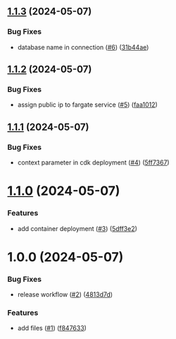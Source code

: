 ## [1.1.3](https://github.com/lemiliomoreno/demo-devops-aws/compare/v1.1.2...v1.1.3) (2024-05-07)


### Bug Fixes

* database name in connection ([#6](https://github.com/lemiliomoreno/demo-devops-aws/issues/6)) ([31b44ae](https://github.com/lemiliomoreno/demo-devops-aws/commit/31b44ae9d48cd905fffc3889bb2e6f11acd83279))

## [1.1.2](https://github.com/lemiliomoreno/demo-devops-aws/compare/v1.1.1...v1.1.2) (2024-05-07)


### Bug Fixes

* assign public ip to fargate service ([#5](https://github.com/lemiliomoreno/demo-devops-aws/issues/5)) ([faa1012](https://github.com/lemiliomoreno/demo-devops-aws/commit/faa10126c31297e7b913102bd5b70603f72ed5a3))

## [1.1.1](https://github.com/lemiliomoreno/demo-devops-aws/compare/v1.1.0...v1.1.1) (2024-05-07)


### Bug Fixes

* context parameter in cdk deployment ([#4](https://github.com/lemiliomoreno/demo-devops-aws/issues/4)) ([5ff7367](https://github.com/lemiliomoreno/demo-devops-aws/commit/5ff73671b0336cc77568ddd2b3d8bd45d84cfd73))

# [1.1.0](https://github.com/lemiliomoreno/demo-devops-aws/compare/v1.0.0...v1.1.0) (2024-05-07)


### Features

* add container deployment ([#3](https://github.com/lemiliomoreno/demo-devops-aws/issues/3)) ([5dff3e2](https://github.com/lemiliomoreno/demo-devops-aws/commit/5dff3e271a05cb78f97958b3944da8bd8fa8b840))

# 1.0.0 (2024-05-07)


### Bug Fixes

* release workflow ([#2](https://github.com/lemiliomoreno/demo-devops-aws/issues/2)) ([4813d7d](https://github.com/lemiliomoreno/demo-devops-aws/commit/4813d7d17fc56cefa4669c129d9fe87cbe6ec7be))


### Features

* add files ([#1](https://github.com/lemiliomoreno/demo-devops-aws/issues/1)) ([f847633](https://github.com/lemiliomoreno/demo-devops-aws/commit/f8476330b85b37253481c48d0b499036bc129d1a))
